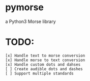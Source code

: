 # pymorse

a Python3 Morse library

# TODO:
    [x] Handle text to morse conversion
    [x] Handle morse to text conversion
    [x] Handle custom dots and dahses
    [ ] Create audible dots and dashes
    [ ] Support multiple standards
